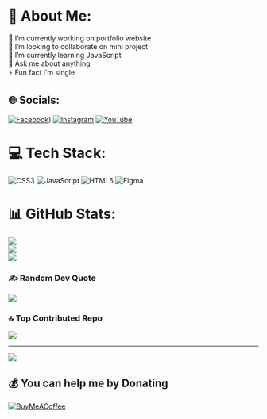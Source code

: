 # 💫 About Me:
🔭 I’m currently working on portfolio website<br>👯 I’m looking to collaborate on mini project<br>🌱 I’m currently learning JavaScript<br>💬 Ask me about anything<br>⚡ Fun fact i'm single


## 🌐 Socials:
[![Facebook](https://img.shields.io/badge/Facebook-%231877F2.svg?logo=Facebook&logoColor=white)](https://facebook.com/https://facebook.com/https://facebook.com/https://www.facebook.com/ismail.dickysetiawan?mibextid=LQQJ4d)) [![Instagram](https://img.shields.io/badge/Instagram-%23E4405F.svg?logo=Instagram&logoColor=white)](https://instagram.com/https://instagram.com/https://instagram.com/https://www.instagram.com/maildickys?igsh=MTZrMmZ3ZzJnMzY3bA%3D%3D&utm_source=qr) [![YouTube](https://img.shields.io/badge/YouTube-%23FF0000.svg?logo=YouTube&logoColor=white)](https://youtube.com/@https://youtube.com/@https://youtube.com/@https://youtube.com/@maildickys?si=M1S0W33MhrpU8rZS) 

# 💻 Tech Stack:
![CSS3](https://img.shields.io/badge/css3-%231572B6.svg?style=plastic&logo=css3&logoColor=white) ![JavaScript](https://img.shields.io/badge/javascript-%23323330.svg?style=plastic&logo=javascript&logoColor=%23F7DF1E) ![HTML5](https://img.shields.io/badge/html5-%23E34F26.svg?style=plastic&logo=html5&logoColor=white) ![Figma](https://img.shields.io/badge/figma-%23F24E1E.svg?style=plastic&logo=figma&logoColor=white)
# 📊 GitHub Stats:
![](https://github-readme-stats.vercel.app/api?username=Ismaildickys&theme=slateorange&hide_border=true&include_all_commits=false&count_private=false)<br/>
![](https://github-readme-streak-stats.herokuapp.com/?user=Ismaildickys&theme=slateorange&hide_border=true)<br/>
![](https://github-readme-stats.vercel.app/api/top-langs/?username=Ismaildickys&theme=slateorange&hide_border=true&include_all_commits=false&count_private=false&layout=compact)

### ✍️ Random Dev Quote
![](https://quotes-github-readme.vercel.app/api?type=horizontal&theme=radical)

### 🔝 Top Contributed Repo
![](https://github-contributor-stats.vercel.app/api?username=Ismaildickys&limit=5&theme=slateorange&combine_all_yearly_contributions=true)

---
[![](https://visitcount.itsvg.in/api?id=Ismaildickys&icon=5&color=7)](https://visitcount.itsvg.in)

  ## 💰 You can help me by Donating
  [![BuyMeACoffee](https://img.shields.io/badge/Buy%20Me%20a%20Coffee-ffdd00?style=for-the-badge&logo=buy-me-a-coffee&logoColor=black)](https://buymeacoffee.com/buymeacoffee.com/maildickys) 

  
<!-- Proudly created with GPRM ( https://gprm.itsvg.in ) -->
